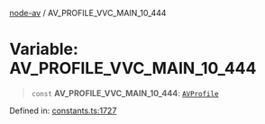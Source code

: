 [node-av](../globals.md) / AV\_PROFILE\_VVC\_MAIN\_10\_444

# Variable: AV\_PROFILE\_VVC\_MAIN\_10\_444

> `const` **AV\_PROFILE\_VVC\_MAIN\_10\_444**: [`AVProfile`](../type-aliases/AVProfile.md)

Defined in: [constants.ts:1727](https://github.com/seydx/av/blob/f8631fc881b394300b1479f511d55cf1c370a87f/src/constants/constants.ts#L1727)
